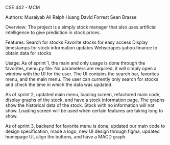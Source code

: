 CSE 442 - MCM

Authors:
Musaiyab Ali
Ralph Huang
David Forrest
Sean Brasse

Overview:
The project is a simply stock manager that also uses artificial intelligence to give prediction in stock prices.

Features:
Search for stocks
Favorite stocks for easy access
Display timestamps for stock information updates
Webscrapes yahoo.finance to obtain data for stocks

Usage:
As of sprint 1, the main and only usage is done through the favorites_menu.py file. No parameters are required,
it will simply open a window with the UI for the user. The UI contains the search bar, favorites menu, and the main menu. The user can currently only search for stocks and check the time in which the data was updated.

As of sprint 2, updated main menu, loading screen, refactored main code, display graphs of the stock, and have a stock information page. The graphs show the historical data of the stock. Stock with no information will not show. Loading screen will be used when certain features are taking long to show.

As of sprint 3, backend for favorite menu is done, updated our main code to design specification, made a logo, new UI design through figma, updated homepage UI, align the buttons, and have a MACD graph.
